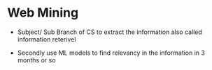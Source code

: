 # Web Mining

* Subject/ Sub Branch of CS to extract the information also called information reterivel

* Secondly use ML models to find relevancy in the information in 3 months or so